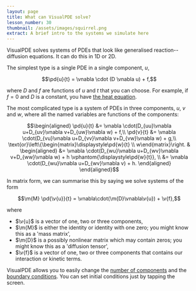 ```yaml
---
layout: page
title: What can VisualPDE solve?
lesson_number: 30
thumbnail: /assets/images/squirrel.png
extract: A brief intro to the systems we simulate here
---
```


VisualPDE solves systems of PDEs that look like generalised reaction--diffusion equations. It can do this in 1D or 2D.

The simplest type is a single PDE in a single component, $u$,

$$\pd{u}{t} = \vnabla \cdot (D \vnabla u) + f,$$

where $D$ and $f$ are functions of $u$ and $t$ that you can choose. For example, if $f=0$ and $D$ is a constant, you have [the heat equation](basic-pdes/heat-equation). 

The most complicated type is a system of PDEs in three components, $u$, $v$ and $w$, where all the named variables are functions of the components:

$$\begin{aligned}
\pd{u}{t} &= \vnabla \cdot(D_{uu}\vnabla u+D_{uv}\vnabla v+D_{uw}\vnabla w) + f,\\
\pd{v}{t} &= \vnabla \cdot(D_{vu}\vnabla u+D_{vv}\vnabla v+D_{vw}\vnabla w) + g,\\
\text{or}\left\{\begin{matrix}\displaystyle\pd{w}{t} \\ w\end{matrix}\right. & 
\begin{aligned}
    &= \vnabla \cdot(D_{wu}\vnabla u+D_{wv}\vnabla v+D_{ww}\vnabla w) + h \vphantom{\displaystyle\pd{w}{t}}, \\
    &= \vnabla \cdot(D_{wu}\vnabla u+D_{wv}\vnabla v) + h.
\end{aligned}
\end{aligned}$$

In matrix form, we can summarise this by saying we solve systems of the form

$$\m{M} \pd{\v{u}}{t} = \vnabla\cdot(\m{D}\vnabla\v{u}) + \v{f},$$

where

* $\v{u}$ is a vector of one, two or three components,
* $\m{M}$ is either the identity or identity with one zero; you might know this as a 'mass matrix',
* $\m{D}$ is a possibly nonlinear matrix which may contain zeros; you might know this as a 'diffusion tensor',
* $\v{f}$ is a vector of one, two or three components that contains our interaction or kinetic terms.

VisualPDE allows you to easily change the [number of components](quick-start#equations) and the [boundary conditions](quick-start#boundary-conditions). You can set initial conditions just by tapping the screen.


